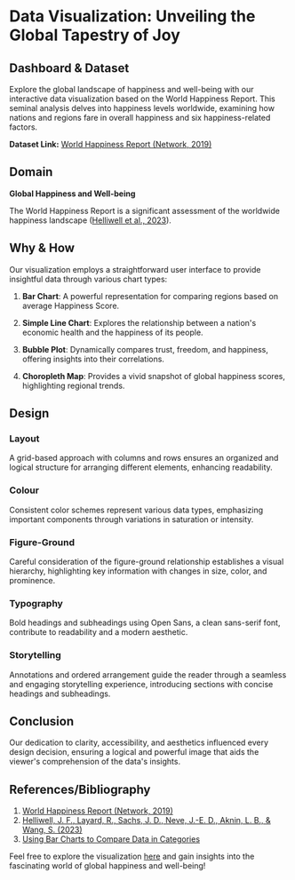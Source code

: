 # Data Visualization: Unveiling the Global Tapestry of Joy

## Dashboard & Dataset

Explore the global landscape of happiness and well-being with our interactive data visualization based on the World Happiness Report. This seminal analysis delves into happiness levels worldwide, examining how nations and regions fare in overall happiness and six happiness-related factors.

**Dataset Link:** [World Happiness Report (Network, 2019)](https://www.kaggle.com/datasets/unsdsn/world-happiness)

## Domain

**Global Happiness and Well-being**

The World Happiness Report is a significant assessment of the worldwide happiness landscape ([Helliwell et al., 2023](https://worldhappiness.report/ed/2023/)).

## Why & How

Our visualization employs a straightforward user interface to provide insightful data through various chart types:

1. **Bar Chart**: A powerful representation for comparing regions based on average Happiness Score.

2. **Simple Line Chart**: Explores the relationship between a nation's economic health and the happiness of its people.

3. **Bubble Plot**: Dynamically compares trust, freedom, and happiness, offering insights into their correlations.

4. **Choropleth Map**: Provides a vivid snapshot of global happiness scores, highlighting regional trends.

## Design

### Layout

A grid-based approach with columns and rows ensures an organized and logical structure for arranging different elements, enhancing readability.

### Colour

Consistent color schemes represent various data types, emphasizing important components through variations in saturation or intensity.

### Figure-Ground

Careful consideration of the figure-ground relationship establishes a visual hierarchy, highlighting key information with changes in size, color, and prominence.

### Typography

Bold headings and subheadings using Open Sans, a clean sans-serif font, contribute to readability and a modern aesthetic.

### Storytelling

Annotations and ordered arrangement guide the reader through a seamless and engaging storytelling experience, introducing sections with concise headings and subheadings.

## Conclusion

Our dedication to clarity, accessibility, and aesthetics influenced every design decision, ensuring a logical and powerful image that aids the viewer's comprehension of the data's insights.

## References/Bibliography

1. [World Happiness Report (Network, 2019)](https://www.kaggle.com/datasets/unsdsn/world-happiness)
2. [Helliwell, J. F., Layard, R., Sachs, J. D., Neve, J.-E. D., Aknin, L. B., & Wang, S. (2023)](https://worldhappiness.report/ed/2023/)
3. [Using Bar Charts to Compare Data in Categories](https://journal.ahima.org/page/using-bar-charts-to-compare-data-in-categories)

Feel free to explore the visualization [here](https://naveeeedhassan.github.io/Data-Viz-2/) and gain insights into the fascinating world of global happiness and well-being!
